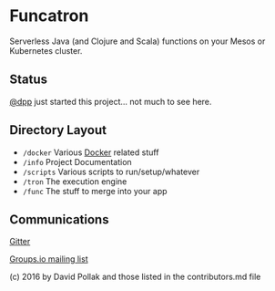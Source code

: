 # Funcatron

Serverless Java (and Clojure and Scala) functions
on your Mesos or Kubernetes cluster.

## Status

[@dpp](https://github.com/dpp) just started this project... not
much to see here.

## Directory Layout

* `/docker` Various [Docker](https://docker.com) related stuff
* `/info` Project Documentation
* `/scripts` Various scripts to run/setup/whatever
* `/tron` The execution engine
* `/func` The stuff to merge into your app

## Communications

[Gitter](https://gitter.im/funcatron)

[Groups.io mailing list](https://groups.io/g/funcatron)



(c) 2016 by David Pollak and those listed in the contributors.md file
